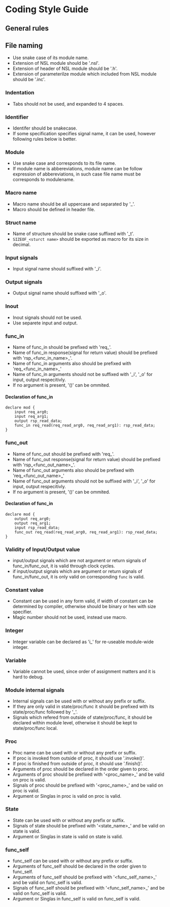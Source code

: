 # Coding Style Guide

## General rules

## File naming

- Use snake case of its module name.
- Extension of NSL module should be '.nsl'.
- Extension of header of NSL module should be '.h'.
- Extension of parameterilze module which included from NSL module should be '.inc'.

### Indentation

- Tabs should not be used, and expanded to 4 spaces.

### Identifier

- Identifer should be snakecase.
- If some specification specifies signal name, it can be used, however following rules below is better.

### Module

- Use snake case and corresponds to its file name.
- If module name is abbereviations, module name can be follow expression of abbereviations, in such case file name must be corresponds to modulename.

### Macro name

- Macro name should be all uppercase and separated by '_'.
- Macro should be defined in header file.

### Struct name

- Name of structure should be snake case suffixed with '_t'.
- `SIZEOF_<sturct name>` should be exported as macro for its size in decimal.

### Input signals

- Input signal name should suffixed with '_i'.

### Output signals

- Output signal name should suffixed with '_o'.

### Inout

- Inout signals should not be used.
- Use separete input and output.

### func\_in

- Name of func\_in should be prefixed with 'req_'.
- Name of func\_in response(signal for return value) should be prefixed with 'rsp_<func_in_name>_'.
- Name of func\_in arguments also should be prefixed with 'req_<func_in_name>_'
- Name of func\_in arguments should not be suffixed with '_i',  '_o' for input, output respecitivly.
- If no argument is present, '()' can be ommited.

#### Declaration of func\_in

```
declare mod {
	input req_arg0;
	input req_arg1;
	output rsp_read_data;
	func_in req_read(req_read_arg0, req_read_arg1): rsp_read_data;
}
```

### func\_out

- Name of func\_out should be prefixed with 'req_'.
- Name of func\_out response(signal for return value) should be prefixed with 'rsp_<func_out_name>_'.
- Name of func\_out arguments also should be prefixed with 'req_<func_out_name>_'
- Name of func\_out arguments should not be suffixed with '_i',  '_o' for input, output respecitivly.
- If no argument is present, '()' can be ommited.

#### Declaration of func\_in

```
declare mod {
	output req_arg0;
	output req_arg1;
	input rsp_read_data;
	func_out req_read(req_read_arg0, req_read_arg1): rsp_read_data;
}
```

### Validity of Input/Output value

- input/output signals which are not argument or return signals of func\_in/func\_out, it is valid through clock cycles.
- if input/output signals which are argument or return signals of func\_in/func\_out, it is only valid on corresponding `func` is valid. 

### Constant value

- Constant can be used in any form valid, if width of constant can be determined by compiler, otherwise should be binary or hex with size specifier.
- Magic number should not be used, instead use macro.

### Integer

- Integer variable can be declared as 'i_' for re-useable module-wide integer.

### Variable

- Variable cannot be used, since order of assignment matters and it is hard to debug.

### Module internal signals

- Internal signals can be used with or without any prefix or suffix.
- If they are only valid in state/proc/func it should be prefixed with its state/proc/func followed by '_'.
- Signals which refered from outside of state/proc/func, it should be declared within module level, otherwise it should be kept to state/proc/func local.

### Proc

- Proc name can be used with or without any prefix or suffix.
- If proc is invoked from outside of proc, it should use '\.invoke()'.
- If proc is finished from outside of proc, it should use '\.finish()'.
- Arguments of proc should be declared in the order given to proc.
- Arguments of proc should be prefixed with '<proc_name>_' and be valid on proc is valid.
- Signals of proc should be prefixed with '<proc_name>_' and be valid on proc is valid.
- Argument or Singlas in proc is valid on proc is valid.

### State

- State can be used with or without any prefix or suffix.
- Signals of state should be prefixed with '<state_name>_' and be valid on state is valid.
- Argument or Singlas in state is valid on state is valid.

### func\_self

- func\_self can be used with or without any prefix or suffix.
- Arguments of func_self should be declared in the order given to func_self.
- Arguments of func_self should be prefixed with '<func_self_name>_' and be valid on func_self is valid.
- Signals of func_self should be prefixed with '<func_self_name>_' and be valid on func_self is valid.
- Argument or Singlas in func_self is valid on func_self is valid.

